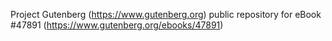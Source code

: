 Project Gutenberg (https://www.gutenberg.org) public repository for eBook #47891 (https://www.gutenberg.org/ebooks/47891)

